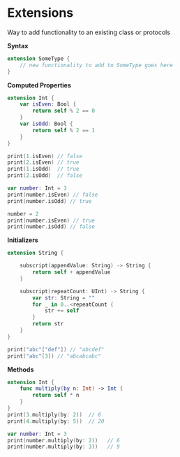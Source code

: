# Extensions

Way to add functionality to an existing class or protocols

**Syntax**

```swift
extension SomeType {
    // new functionality to add to SomeType goes here
}
```

**Computed Properties**

```swift
extension Int {
    var isEven: Bool {
        return self % 2 == 0
    }
    var isOdd: Bool {
        return self % 2 == 1
    }
}

print(1.isEven) // false
print(2.isEven) // true
print(1.isOdd)  // true
print(2.isOdd)  // false

var number: Int = 3
print(number.isEven) // false
print(number.isOdd) // true

number = 2
print(number.isEven) // true
print(number.isOdd) // false
```

**Initializers**

```swift
extension String {

    subscript(appendValue: String) -> String {
        return self + appendValue
    }

    subscript(repeatCount: UInt) -> String {
        var str: String = ""
        for _ in 0..<repeatCount {
            str += self
        }
        return str
    }
}

print("abc"["def"]) // "abcdef" 
print("abc"[3]) // "abcabcabc"
```

**Methods**

```swift
extension Int {
    func multiply(by n: Int) -> Int {
        return self * n
    }
}
print(3.multiply(by: 2))  // 6
print(4.multiply(by: 5))  // 20

var number: Int = 3
print(number.multiply(by: 2))   // 6
print(number.multiply(by: 3))   // 9
```